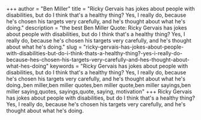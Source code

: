 +++
author = "Ben Miller"
title = "Ricky Gervais has jokes about people with disabilities, but do I think that's a healthy thing? Yes, I really do, because he's chosen his targets very carefully, and he's thought about what he's doing."
description = "the best Ben Miller Quote: Ricky Gervais has jokes about people with disabilities, but do I think that's a healthy thing? Yes, I really do, because he's chosen his targets very carefully, and he's thought about what he's doing."
slug = "ricky-gervais-has-jokes-about-people-with-disabilities-but-do-i-think-thats-a-healthy-thing?-yes-i-really-do-because-hes-chosen-his-targets-very-carefully-and-hes-thought-about-what-hes-doing"
keywords = "Ricky Gervais has jokes about people with disabilities, but do I think that's a healthy thing? Yes, I really do, because he's chosen his targets very carefully, and he's thought about what he's doing.,ben miller,ben miller quotes,ben miller quote,ben miller sayings,ben miller saying,quotes, sayings,quote, saying, motivation"
+++
Ricky Gervais has jokes about people with disabilities, but do I think that's a healthy thing? Yes, I really do, because he's chosen his targets very carefully, and he's thought about what he's doing.

